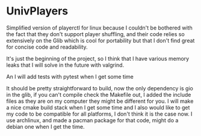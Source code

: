 # UnivPlayers

Simplified version of playerctl for linux because I couldn't be bothered with the fact
that they don't support player shuffling, and their code relies so extensively on the Glib
which is cool for portability but that I don't find great for concise code and readability.

It's just the beginning of the project, so I think that I have various memory leaks that I
will solve in the future with valgrind.

An I will add tests with pytest when I get some time

It should be pretty straightforward to build, now the only dependency is gio in the glib,
if you can't compile check the Makefile out, I added the include files as they are on my computer
they might be different for you. I will make a nice cmake build stack when I get some time
and I also would like to get my code to be compatible for all platforms, I don't think it is
the case now. I use archlinux, and made a pacman package for that code, might do a debian
one when I get the time.
